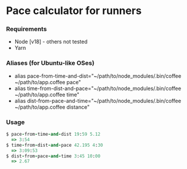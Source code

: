 # Pace calculator for runners


### Requirements

* Node [v18] - others not tested
* Yarn

### Aliases (for Ubuntu-like OSes)

* alias pace-from-time-and-dist="~/path/to/node_modules/.bin/coffee ~/path/to/app.coffee pace"
* alias time-from-dist-and-pace="~/path/to/node_modules/.bin/coffee ~/path/to/app.coffee time"
* alias dist-from-pace-and-time="~/path/to/node_modules/.bin/coffee ~/path/to/app.coffee distance"

### Usage

```ruby
$ pace-from-time-and-dist 19:59 5.12
  => 3:54
$ time-from-dist-and-pace 42.195 4:30
  => 3:09:53
$ dist-from-pace-and-time 3:45 10:00
  => 2.67
```
